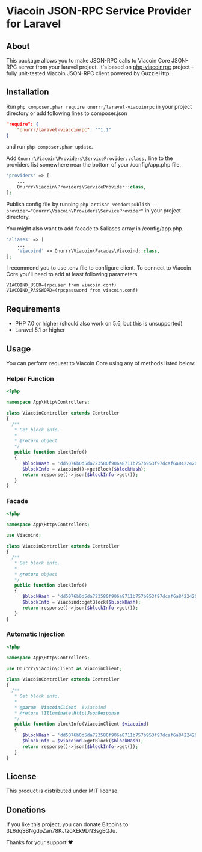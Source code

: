 # Viacoin JSON-RPC Service Provider for Laravel

## About
This package allows you to make JSON-RPC calls to Viacoin Core JSON-RPC server from your laravel project.
It's based on [php-viacoinrpc](https://github.com/onurrr/php-viacoinrpc) project - fully unit-tested Viacoin JSON-RPC client powered by GuzzleHttp.

## Installation
Run ```php composer.phar require onurrr/laravel-viacoinrpc``` in your project directory or add following lines to composer.json
```json
"require": {
    "onurrr/laravel-viacoinrpc": "^1.1"
}
```
and run ```php composer.phar update```.

Add `Onurrr\Viacoin\Providers\ServiceProvider::class,` line to the providers list somewhere near the bottom of your /config/app.php file.
```php
'providers' => [
    ...
    Onurrr\Viacoin\Providers\ServiceProvider::class,
];
```

Publish config file by running
`php artisan vendor:publish --provider="Onurrr\Viacoin\Providers\ServiceProvider"` in your project directory.

You might also want to add facade to $aliases array in /config/app.php.
```php
'aliases' => [
    ...
    'Viacoind' => Onurrr\Viacoin\Facades\Viacoind::class,
];
```

I recommend you to use .env file to configure client.
To connect to Viacoin Core you'll need to add at least following parameters
```
VIACOIND_USER=(rpcuser from viacoin.conf)
VIACOIND_PASSWORD=(rpcpassword from viacoin.conf)
```

## Requirements
* PHP 7.0 or higher (should also work on 5.6, but this is unsupported)
* Laravel 5.1 or higher

## Usage
You can perform request to Viacoin Core using any of methods listed below:
### Helper Function
```php
<?php

namespace App\Http\Controllers;

class ViacoinController extends Controller
{
  /**
   * Get block info.
   *
   * @return object
   */
   public function blockInfo()
   {
      $blockHash = 'dd5076b0d5da723580f906a8711b757b953f97dcaf6a8422420fea92f47dbfee';
      $blockInfo = viacoind()->getBlock($blockHash);
      return response()->json($blockInfo->get());
   }
}
```

### Facade
```php
<?php

namespace App\Http\Controllers;

use Viacoind;

class ViacoinController extends Controller
{
  /**
   * Get block info.
   *
   * @return object
   */
   public function blockInfo()
   {
      $blockHash = 'dd5076b0d5da723580f906a8711b757b953f97dcaf6a8422420fea92f47dbfee';
      $blockInfo = Viacoind::getBlock($blockHash);
      return response()->json($blockInfo->get());
   }
}
```

### Automatic Injection
```php
<?php

namespace App\Http\Controllers;

use Onurrr\Viacoin\Client as ViacoinClient;

class ViacoinController extends Controller
{
  /**
   * Get block info.
   *
   * @param  ViacoinClient  $viacoind
   * @return \Illuminate\Http\JsonResponse
   */
   public function blockInfo(ViacoinClient $viacoind)
   {
      $blockHash = 'dd5076b0d5da723580f906a8711b757b953f97dcaf6a8422420fea92f47dbfee';
      $blockInfo = $viacoind->getBlock($blockHash);
      return response()->json($blockInfo->get());
   }
}
```

## License

This product is distributed under MIT license.

## Donations

If you like this project,
you can donate Bitcoins to 3L6dqSBNgdpZan78KJtzoXEk9DN3sgEQJu.

Thanks for your support!❤
